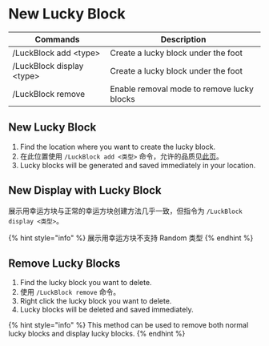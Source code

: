 # New Lucky Block

| Commands                    | Description                                |
| --------------------------- | ------------------------------------------ |
| /LuckBlock add \<type>     | Create a lucky block under the foot        |
| /LuckBlock display \<type> | Create a lucky block under the foot        |
| /LuckBlock remove           | Enable removal mode to remove lucky blocks |

## New Lucky Block

1. Find the location where you want to create the lucky block.
2. 在此位置使用 `/LuckBlock add <类型>` 命令，允许的品质见[此页](../gong-neng/xing-yun-fang-kuai-pin-zhi.md)。
3. Lucky blocks will be generated and saved immediately in your location.

## New Display with Lucky Block

展示用幸运方块与正常的幸运方块创建方法几乎一致，但指令为 `/LuckBlock display <类型>`。

{% hint style="info" %}
展示用幸运方块不支持 Random 类型
{% endhint %}

## Remove Lucky Blocks

1. Find the lucky block you want to delete.
2. 使用 `/LuckBlock remove` 命令。
3. Right click the lucky block you want to delete.
4. Lucky blocks will be deleted and saved immediately.

{% hint style="info" %}
This method can be used to remove both normal lucky blocks and display lucky blocks.
{% endhint %}
